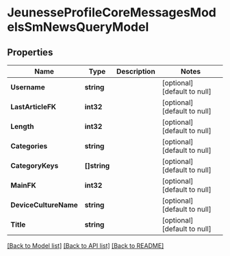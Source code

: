 # JeunesseProfileCoreMessagesModelsSmNewsQueryModel

## Properties
Name | Type | Description | Notes
------------ | ------------- | ------------- | -------------
**Username** | **string** |  | [optional] [default to null]
**LastArticleFK** | **int32** |  | [optional] [default to null]
**Length** | **int32** |  | [optional] [default to null]
**Categories** | **string** |  | [optional] [default to null]
**CategoryKeys** | **[]string** |  | [optional] [default to null]
**MainFK** | **int32** |  | [optional] [default to null]
**DeviceCultureName** | **string** |  | [optional] [default to null]
**Title** | **string** |  | [optional] [default to null]

[[Back to Model list]](../README.md#documentation-for-models) [[Back to API list]](../README.md#documentation-for-api-endpoints) [[Back to README]](../README.md)



